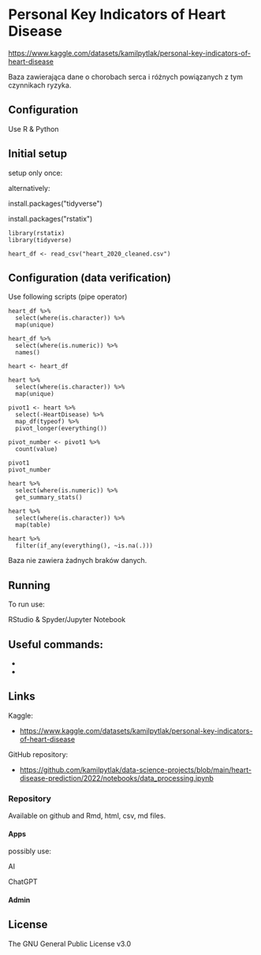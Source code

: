 # Personal Key Indicators of Heart Disease

https://www.kaggle.com/datasets/kamilpytlak/personal-key-indicators-of-heart-disease

Baza zawierająca dane o chorobach serca i różnych powiązanych z tym czynnikach ryzyka.


## Configuration 
Use R & Python

## Initial setup
setup only once:

alternatively:

install.packages("tidyverse")

install.packages("rstatix")

```shell
library(rstatix)
library(tidyverse)

heart_df <- read_csv("heart_2020_cleaned.csv")
```

## Configuration (data verification)

Use following scripts (pipe operator)

```shell
heart_df %>% 
  select(where(is.character)) %>% 
  map(unique)

heart_df %>% 
  select(where(is.numeric)) %>% 
  names()

heart <- heart_df

heart %>% 
  select(where(is.character)) %>% 
  map(unique) 

pivot1 <- heart %>% 
  select(-HeartDisease) %>% 
  map_df(typeof) %>% 
  pivot_longer(everything()) 

pivot_number <- pivot1 %>% 
  count(value)

pivot1
pivot_number

heart %>% 
  select(where(is.numeric)) %>% 
  get_summary_stats()

heart %>% 
  select(where(is.character)) %>% 
  map(table)

heart %>% 
  filter(if_any(everything(), ~is.na(.)))
```
Baza nie zawiera żadnych braków danych.

## Running

To run use:

RStudio & Spyder/Jupyter Notebook


## Useful commands:

* 
* 

## Links
Kaggle:
- https://www.kaggle.com/datasets/kamilpytlak/personal-key-indicators-of-heart-disease

GitHub repository:
- https://github.com/kamilpytlak/data-science-projects/blob/main/heart-disease-prediction/2022/notebooks/data_processing.ipynb

### Repository

Available on github and Rmd, html, csv, md files.

#### Apps

possibly use:

AI

ChatGPT

#### Admin

## License
The GNU General Public License v3.0


